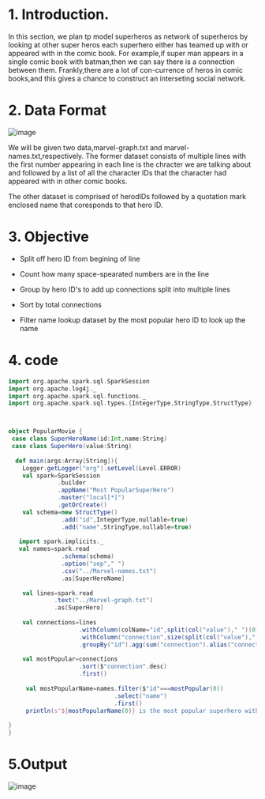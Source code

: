 # 1. Introduction. 

In this section, we plan tp model superheros as network of superheros by looking at other super heros each superhero either has teamed up with or appeared with in the comic book.
For example,if super man appears in a single comic book with batman,then we can say there is a connection between them. 
Frankly,there are a lot of con-currence of heros in comic books,and this gives a chance to construct an interseting social network.


# 2. Data Format
![image](https://user-images.githubusercontent.com/53164959/96327129-aaedeb80-1071-11eb-9054-88cf8fe9cbff.png)

We will be given two data,marvel-graph.txt and marvel-names.txt,respectively. The former dataset consists of multiple lines with the first
number appearing in each line is the chracter we are talking about and followed by a list of all the character IDs that the character had
appeared with in other comic books. 

The other dataset is comprised of herodIDs followed by a quotation mark enclosed name that coresponds to that hero ID.


# 3. Objective

- Split off hero ID from begining of line

- Count how many space-spearated numbers are in the line

- Group by hero ID's to add up connections split into multiple lines

- Sort by total connections

- Filter name lookup dataset by the most popular hero ID to look up the name 


# 4. code

```scala
import org.apache.spark.sql.SparkSession
import org.apache.log4j._
import org.apache.spark.sql.functions._
import org.apache.spark.sql.types.{IntegerType,StringType,StructType}



object PopularMovie {
 case class SuperHeroName(id:Int,name:String)
 case class SuperHero(value:String)
  
  def main(args:Array[String]){
    Logger.getLogger("org").setLevel(Level.ERROR)
    val spark=SparkSession
              .builder
              .appName("Most PopularSuperHero")
              .master("local[*]")
              .getOrCreate()
    val schema=new StructType()
               .add("id",IntegerType,nullable=true)
               .add("name",StringType,nullable=true)
    
   import spark.implicits._
   val names=spark.read
               .schema(schema)
               .option("sep"," ")
               .csv("../Marvel-names.txt")
               .as[SuperHeroName]
   
    val lines=spark.read
             .text("../Marvel-graph.txt")
             .as[SuperHero]
    
    val connections=lines
                    .withColumn(colName="id",split(col("value")," ")(0))
                    .withColumn("connection",size(split(col("value")," "))-1)
                    .groupBy("id").agg(sum("connection").alias("connection"))
    
    val mostPopular=connections
                    .sort($"connection".desc)
                    .first()
    
     val mostPopularName=names.filter($"id"===mostPopular(0))
                              .select("name")
                              .first()
     println(s"${mostPopularName(0)} is the most popular superhero with ${mostPopular(1)} co-appearance")
   
}
}
```

# 5.Output


![image](https://user-images.githubusercontent.com/53164959/96327800-b8a66f80-1077-11eb-8107-a4f170124a1a.png)



